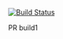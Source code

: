 [![Build Status](https://apibeta.shippable.com/projects/5382df78689ec911003bdde7/badge/master)](https://beta.shippable.com/projects/5382df78689ec911003bdde7)

PR build1

